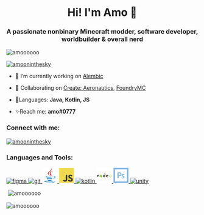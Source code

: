 <h1 align="center">Hi! I'm Amo 💫</h1>
<h3 align="center">A passionate nonbinary Minecraft modder, software developer, worldbuilder & overall nerd</h3>

<p align="left"> <img src="https://komarev.com/ghpvc/?username=amoooooo&label=Profile%20views&color=0e75b6&style=flat" alt="amoooooo" /> </p>

<p align="left"> <a href="https://twitter.com/amooninthesky" target="blank"><img src="https://img.shields.io/twitter/follow/amooninthesky?logo=twitter&style=for-the-badge" alt="amooninthesky" /></a> </p>

- 🔭 I’m currently working on [Alembic](https://github.com/FoundryMC/Alembic)

- 👯 Collaborating on [Create: Aeronautics](https://www.youtube.com/channel/UCveag8aCHdlOke4XorM5t2g), [FoundryMC](https://github.com/FoundryMC/)

- 🧵Languages: **Java, Kotlin, JS**

- ✨Reach me: **amo#0777**

<h3 align="left">Connect with me:</h3>
<p align="left">
<a href="https://twitter.com/amooninthesky" target="blank"><img align="center" src="https://raw.githubusercontent.com/rahuldkjain/github-profile-readme-generator/master/src/images/icons/Social/twitter.svg" alt="amooninthesky" height="30" width="40" /></a>
</p>

<h3 align="left">Languages and Tools:</h3>
<p align="left"> <a href="https://www.figma.com/" target="_blank" rel="noreferrer"> <img src="https://www.vectorlogo.zone/logos/figma/figma-icon.svg" alt="figma" width="40" height="40"/> </a> <a href="https://git-scm.com/" target="_blank" rel="noreferrer"> <img src="https://www.vectorlogo.zone/logos/git-scm/git-scm-icon.svg" alt="git" width="40" height="40"/> </a> <a href="https://www.java.com" target="_blank" rel="noreferrer"> <img src="https://raw.githubusercontent.com/devicons/devicon/master/icons/java/java-original.svg" alt="java" width="40" height="40"/> </a> <a href="https://developer.mozilla.org/en-US/docs/Web/JavaScript" target="_blank" rel="noreferrer"> <img src="https://raw.githubusercontent.com/devicons/devicon/master/icons/javascript/javascript-original.svg" alt="javascript" width="40" height="40"/> </a> <a href="https://kotlinlang.org" target="_blank" rel="noreferrer"> <img src="https://www.vectorlogo.zone/logos/kotlinlang/kotlinlang-icon.svg" alt="kotlin" width="40" height="40"/> </a> <a href="https://nodejs.org" target="_blank" rel="noreferrer"> <img src="https://raw.githubusercontent.com/devicons/devicon/master/icons/nodejs/nodejs-original-wordmark.svg" alt="nodejs" width="40" height="40"/> </a> <a href="https://www.photoshop.com/en" target="_blank" rel="noreferrer"> <img src="https://raw.githubusercontent.com/devicons/devicon/master/icons/photoshop/photoshop-line.svg" alt="photoshop" width="40" height="40"/> </a> <a href="https://unity.com/" target="_blank" rel="noreferrer"> <img src="https://www.vectorlogo.zone/logos/unity3d/unity3d-icon.svg" alt="unity" width="40" height="40"/> </a> </p>


<p>&nbsp;<img align="center" src="https://github-readme-stats.vercel.app/api?username=amoooooo&show_icons=true&locale=en" alt="amoooooo" /></p>

<p><img align="center" src="https://github-readme-streak-stats.herokuapp.com/?user=amoooooo&" alt="amoooooo" /></p>
